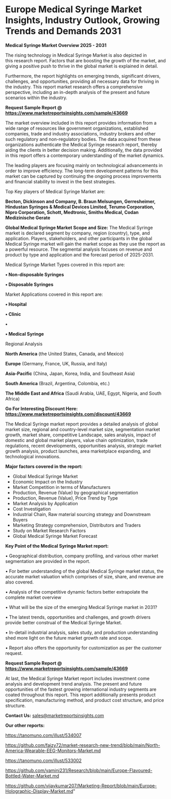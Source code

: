 # Europe Medical Syringe Market Insights, Industry Outlook, Growing Trends and Demands 2031

<Strong> Medical Syringe Market Overview 2025 - 2031</strong>

The rising technology in Medical Syringe Market is also depicted in this research report. Factors that are boosting the growth of the market, and giving a positive push to thrive in the global market is explained in detail.

Furthermore, the report highlights on emerging trends, significant drivers, challenges, and opportunities, providing all necessary data for thriving in the industry. This report market research offers a comprehensive perspective, including an in-depth analysis of the present and future scenarios within the industry.

<strong>Request Sample Report @ <a href=https://www.marketreportsinsights.com/sample/43669>https://www.marketreportsinsights.com/sample/43669</a></strong>

The market overview included in this report provides information from a wide range of resources like government organizations, established companies, trade and industry associations, industry brokers and other such regulatory and non-regulatory bodies. The data acquired from these organizations authenticate the Medical Syringe research report, thereby aiding the clients in better decision making. Additionally, the data provided in this report offers a contemporary understanding of the market dynamics.

The leading players are focusing mainly on technological advancements in order to improve efficiency. The long-term development patterns for this market can be captured by continuing the ongoing process improvements and financial stability to invest in the best strategies.

Top Key players of Medical Syringe Market are:

<strong>Becton, Dickinson and Company, B. Braun Melsungen, Gerresheimer, Hindustan Syringes & Medical Devices Limited, Terumo Corporation, Nipro Corporation, Schott, Medtronic, Smiths Medical, Codan Medizinische Gerate</strong>

<strong><b>Global Medical Syringe Market Scope and Size:</b></strong>
The Medical Syringe market is declared segment by company, region (country), type, and application. Players, stakeholders, and other participants in the global Medical Syringe market will gain the market scope as they use the report as a powerful resource. The segmental analysis focuses on revenue and product by type and application and the forecast period of 2025-2031.

Medical Syringe Market Types covered in this report are:

<strong>•  Non-disposable Syringes

•  Disposable Syringes</strong>

Market Applications covered in this report are:

<strong>•  Hospital

•  Clinic

•  

•  Medical Syringe</strong> 

Regional Analysis

<strong>North America</strong> (the United States, Canada, and Mexico)

<strong>Europe</strong> (Germany, France, UK, Russia, and Italy)

<strong>Asia-Pacific</strong> (China, Japan, Korea, India, and Southeast Asia)

<strong>South America</strong> (Brazil, Argentina, Colombia, etc.)

<strong>The Middle East and Africa</strong> (Saudi Arabia, UAE, Egypt, Nigeria, and South Africa)

<strong>Go For Interesting Discount Here: <a href=https://www.marketreportsinsights.com/discount/43669>https://www.marketreportsinsights.com/discount/43669</a></strong>

The Medical Syringe market report provides a detailed analysis of global market size, regional and country-level market size, segmentation market growth, market share, competitive Landscape, sales analysis, impact of domestic and global market players, value chain optimization, trade regulations, recent developments, opportunities analysis, strategic market growth analysis, product launches, area marketplace expanding, and technological innovations.

<strong><b>Major factors covered in the report:</b></strong>
<ul>
  <li>Global Medical Syringe Market </li>
  <li>Economic Impact on the Industry</li>
  <li>Market Competition in terms of Manufacturers</li>
  <li>Production, Revenue (Value) by geographical segmentation</li>
  <li>Production, Revenue (Value), Price Trend by Type</li>
  <li>Market Analysis by Application</li>
  <li>Cost Investigation</li>
  <li>Industrial Chain, Raw material sourcing strategy and Downstream Buyers</li>
  <li>Marketing Strategy comprehension, Distributors and Traders</li>
  <li>Study on Market Research Factors</li>
  <li>Global Medical Syringe Market Forecast</li>
</ul>

<strong><b>Key Point of the Medical Syringe Market report:</b></strong>

• Geographical distribution, company profiling, and various other market segmentation are provided in the report.

• For better understanding of the global Medical Syringe market status, the accurate market valuation which comprises of size, share, and revenue are also covered.

• Analysis of the competitive dynamic factors better extrapolate the complete market overview

• What will be the size of the emerging Medical Syringe market in 2031?

• The latest trends, opportunities and challenges, and growth drivers provide better construal of the Medical Syringe Market.

• In-detail industrial analysis, sales study, and production understanding shed more light on the future market growth rate and scope.

• Report also offers the opportunity for customization as per the customer request.

<strong>Request Sample Report @ <a href=https://www.marketreportsinsights.com/sample/43669>https://www.marketreportsinsights.com/sample/43669</a></strong>

At last, the Medical Syringe Market report includes investment come analysis and development trend analysis. The present and future opportunities of the fastest growing international industry segments are coated throughout this report. This report additionally presents product specification, manufacturing method, and product cost structure, and price structure.

<strong>Contact Us:</strong>
sales@marketreportsinsights.com

<strong>Our other reports:</strong>

<a href=https://tanomuno.com/illust/534007>https://tanomuno.com/illust/534007</a>

<a href=https://github.com/faizy72/market-research-new-trend/blob/main/North-America-Wearable-EEG-Monitors-Market.md>https://github.com/faizy72/market-research-new-trend/blob/main/North-America-Wearable-EEG-Monitors-Market.md</a>

<a href=https://tanomuno.com/illust/533002>https://tanomuno.com/illust/533002</a>

<a href=https://github.com/yamini231/Research/blob/main/Europe-Flavoured-Bottled-Water-Market.md>https://github.com/yamini231/Research/blob/main/Europe-Flavoured-Bottled-Water-Market.md</a>

<a href=https://github.com/vijaykumar207/Marketing-Report/blob/main/Europe-Holographic-Display-Market.md>https://github.com/vijaykumar207/Marketing-Report/blob/main/Europe-Holographic-Display-Market.md</a>"
